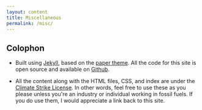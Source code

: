 ```yaml
---
layout: content
title: Miscellaneous
permalink: /misc/
---
```

## Colophon

*   Built using [Jekyll](https://jekyllrb.com/), based on the [paper theme](https://github.com/mkchoi212). All the code for this site is open source and available on [Github](https://github.com/tom-barbereau/tom-barbereau.github.io/tree/master).
    
*   All the content along with the HTML files, CSS, and index are under the [Climate Strike License](https://github.com/climate-strike/license). In other words, feel free to use these as you please unless you're an industry or individual working in fossil fuels. If you do use them, I would appreciate a link back to this site.